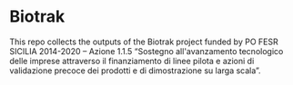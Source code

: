 # Biotrak

This repo collects the outputs of the Biotrak project funded by PO FESR SICILIA 2014-2020 – Azione 1.1.5
“Sostegno all'avanzamento tecnologico delle imprese attraverso il finanziamento di linee pilota e azioni di validazione precoce dei prodotti e di dimostrazione su larga scala”.
